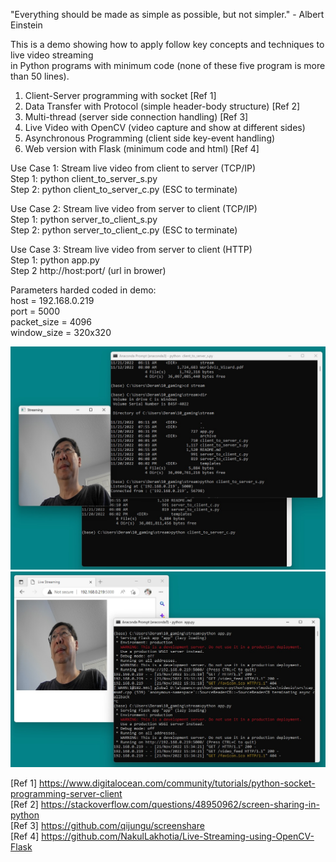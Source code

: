 "Everything should be made as simple as possible, but not simpler." - Albert Einstein

This is a demo showing how to apply follow key concepts and techniques to live video streaming  
in Python programs with minimum code (none of these five program is more than 50 lines).

1. Client-Server programming with socket [Ref 1]
2. Data Transfer with Protocol (simple header-body structure) [Ref 2]
3. Multi-thread (server side connection handling) [Ref 3]
4. Live Video with OpenCV (video capture and show at different sides)
5. Asynchronous Programming (client side key-event handling)
6. Web version with Flask (minimum code and html) [Ref 4]

Use Case 1: Stream live video from client to server (TCP/IP)  
Step 1: python client_to_server_s.py  
Step 2: python client_to_server_c.py (ESC to terminate)

Use Case 2: Stream live video from server to client (TCP/IP)  
Step 1: python server_to_client_s.py  
Step 2: python server_to_client_c.py (ESC to terminate)

Use Case 3: Stream live video from server to client (HTTP)  
Step 1: python app.py  
Step 2  http://host:port/ (url in brower)

Parameters harded coded in demo:  
host = 192.168.0.219   
port = 5000  
packet_size = 4096  
window_size = 320x320  

![Use Case 1 & 2](use_case1.jpg)  
![Use Case 3](use_case3.jpg)

[Ref 1] https://www.digitalocean.com/community/tutorials/python-socket-programming-server-client  
[Ref 2] https://stackoverflow.com/questions/48950962/screen-sharing-in-python  
[Ref 3] https://github.com/qijungu/screenshare  
[Ref 4] https://github.com/NakulLakhotia/Live-Streaming-using-OpenCV-Flask  
